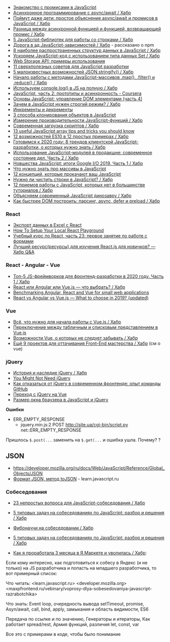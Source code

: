 <a name="js_links"></a>

- [Знакомство с промисами в JavaScript](https://nuancesprog.ru/p/6234/)
- [Асинхронное программирование с async/await / Хабр](https://m.habr.com/ru/post/491012/)
- [Поймут даже дети: простое объяснение async/await и промисов в JavaScript / Хабр](https://m.habr.com/ru/post/474726/)
- [Разница между асинхронной функцией и функцией, возвращающей промис / Хабр](https://m.habr.com/ru/post/475260/)
- [5 JavaScript-библиотек для работы со строками / Хабр](https://m.habr.com/ru/company/ruvds/blog/501632/)
- [Дорога в ад JavaScript-зависимостей / Хабр](https://m.habr.com/ru/company/ruvds/blog/499668/) - рассказано о npm
- [8 наиболее распространенных структур данных в JavaScript / Хабр](https://m.habr.com/ru/post/497476/)
- [Ускоряем JavaScript-код с использованием типа данных Set / Хабр](https://habr.com/ru/company/ruvds/blog/447578/)
- [Web Storage API: примеры использования](https://m.habr.com/ru/post/496348/)
- [11 сверхполезных советов для JavaScript разработки](https://nuancesprog.ru/p/6214/)
- [5 малоизвестных возможностей JSON.stringify() / Хабр](https://m.habr.com/ru/post/491252/)
- [Начало работы с методами JavaScript-массивов .map(), .filter() и .reduce() / Хабр](https://m.habr.com/ru/company/ruvds/blog/480354/)
- [Используем console.log() в JS на полную / Хабр](https://m.habr.com/ru/post/480700/)
- [JavaScript, часть 2: прототипы и асинхронность - Coursera](https://www.coursera.org/learn/javascript-prototipy)
- [Основы JavaScript: управление DOM элементами (часть 4)](https://nuancesprog.ru/p/5684)
- [Зачем в JavaScript нужен строгий режим? / Хабр](https://m.habr.com/ru/company/ruvds/blog/477284/)
- [Инкременты и декременты](https://nuancesprog.ru/p/3287/)
- [3 способа клонирования объектов в JavaScript](https://nuancesprog.ru/p/4443/)
- [Измерение производительности JavaScript-функций / Хабр](https://m.habr.com/ru/company/ruvds/blog/495894/)
- [Современная загрузка скриптов / Хабр](https://m.habr.com/ru/company/raiffeisenbank/blog/473994/)
- [13 useful JavaScript array tips and tricks you should know](https://dev.to/duomly/13-useful-javascript-array-tips-and-tricks-you-should-know-2jfo)
- [12 возможностей ES10 в 12 простых примерах / Хабр](https://m.habr.com/ru/company/plarium/blog/471142/)
- [Готовимся к 2020 году: 8 трендов клиентской JavaScript-разработки, о которых нужно знать / Хабр](https://m.habr.com/ru/company/ruvds/blog/455144/)
- [Использование JavaScript-модулей в продакшне: современное состояние дел. Часть 2 / Хабр](https://m.habr.com/ru/company/ruvds/blog/466539/)
- [Новшества JavaScript: итоги Google I/O 2019. Часть 1 / Хабр](https://m.habr.com/ru/company/ruvds/blog/464129/)
- [Что нужно знать про массивы в JavaScript](https://tproger.ru/translations/javascript-arrays-best-practices/)
- [12 концепций, которые прокачают ваш JavaScript](https://tproger.ru/translations/javascript-important-concepts/)
- [Нужно ли чистить строки в JavaScript? / Хабр](https://habr.com/ru/post/449368/)
- [12 приемов работы с JavaScript, которых нет в большинстве туториалов / Хабр](https://habr.com/ru/company/skillbox/blog/446770/)
- [Объясняем современный JavaScript динозавру / Хабр](https://habr.com/company/mailru/blog/340922/)
- [Как быстрее DOM построить: парсинг, async, defer и preload / Хабр](https://habr.com/post/338840/)

### React

- [Экспорт данных в Excel с React](https://nuancesprog.ru/p/4154)
- [How To Setup Your Local React Playground](https://dmitripavlutin.com/react-playground-setup/)
- [Учебный курс по React, часть 23: первое занятие по работе с формами](https://habr.com/ru/company/ruvds/blog/443214/)
- [Лучший ресурс(ресурсы) для изучения React.js для новичков? — Хабр Q&A](https://qna.habr.com/q/731229)

### React - Angular - Vue

- [Топ-5 JS-фреймворков для фронтенд-разработки в 2020 году. Часть 1 / Хабр](https://m.habr.com/ru/company/ruvds/blog/476286/)
- [React или Angular или Vue.js — что выбрать? / Хабр](https://m.habr.com/ru/post/476312/)
- [Benchmarking Angular, React and Vue for small web applications](https://blog.bitsrc.io/benchmarking-angular-react-and-vue-for-small-web-applications-e3cbd62d6565)
- [React vs Angular vs Vue.js — What to choose in 2019? (updated)](https://medium.com/@TechMagic/reactjs-vs-angular5-vs-vue-js-what-to-choose-in-2018-b91e028fa91d)

### Vue

- [Всё, что нужно для начала работы с Vue.js / Хабр](https://habr.com/ru/company/ruvds/blog/458324/)
- [Переключение между табличным и списковым представлением в Vue.js](https://nuancesprog.ru/p/5464/)
- [Возможности Vue, о которых не следует забывать / Хабр](https://m.habr.com/ru/post/491130/)
- [Ещё 9 проектов для оттачивания Front-End мастерства / Хабр](https://m.habr.com/ru/company/edison/blog/474230/) (см o vue)

### jQuery

- [История и наследие jQuery / Хабр](https://m.habr.com/ru/company/mailru/blog/468169/)
- [You Might Not Need jQuery](http://youmightnotneedjquery.com/)
- [Как отказаться от jQuery в современном фронтенде: опыт команды GitHub](https://tproger.ru/translations/removing-jquery-from-github-frontend/)
- [Переход с jQuery на Vue](https://kirillurgant.com/notes/making-the-move-from-jquery-to-vue)
- [Размер окна браузера в JavaScript и jQuery](https://realadmin.ru/coding/width-height-javascript.html)

**Ошибки**

* ERR_EMPTY_RESPONSE
  - jquery.min.js:2 POST http://site.ua/cgi-bin/script.py net::ERR_EMPTY_RESPONSE

Пришлось `$.post(...` заменить на `$.get(...` и ошибка ушла. Почему? <span class="ques">?</span>

## JSON

- <https://developer.mozilla.org/ru/docs/Web/JavaScript/Reference/Global_Objects/JSON>
- [Формат JSON, метод toJSON](https://learn.javascript.ru/json) - learn.javascript.ru

### Собеседования

- [23 непростых вопроса для JavaScript-собеседования / Хабр](https://m.habr.com/ru/company/ruvds/blog/499014/)
- [5 типовых задач на собеседованиях по JavaScript: разбор и решения / Хабр](https://habr.com/ru/company/skillbox/blog/445360/)
- [Фибоначчи на собеседовании / Хабр](https://habr.com/ru/post/449616/)
- [5 типовых задач на собеседованиях по JavaScript: разбор и решения / Хабр](https://habr.com/ru/company/skillbox/blog/445360/)

- [Как я проработала 3 месяца в Я.Маркете и уволилась / Хабр](https://m.habr.com/ru/post/470337/):

Если кому интересно, как подготовиться к собесу в Яндекс (и не только) на JS разработчика и попасть на младшего разработчика, то вот примерный список:

Что читать:
<learn.javascript.ru>
<developer.mozilla.org>
<maxpfrontend.ru/vebinary/voprosy-dlya-sobesedovaniya-javascript-razrabotchika>

Что знать: Event loop, очередность вывода setTimeout, promise, Asyn/await, call, bind, apply, замыкания и область видимости, ES6

Передача по ссылке и по значению, Генераторы и итераторы, Как работает spread/rest, Армия функций, различия let, const, var

Все это с примерами в коде, чтобы было понимание


<include f.htm f="js_links.md">
